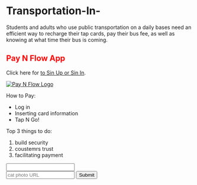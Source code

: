 # Transportation-In-
Students and adults who use public transportation on a daily bases need an efficient way to recharge their tap cards, pay their bus fee, as well as knowing at what time their bus is coming. 

<link href="file:///Users/macbookpro/Desktop/Screen%20Shot%202017-01-12%20at%2012.07.51%20PM.png" rel="stylesheet" type="text/css">
<style>
  .red-text {
    color: red;
  }

  h2 {
    font-family: Lobster, Monospace;
  }

  p {
    font-size: 16px;
    font-family: Monospace;
  }

  .thick-green-border {
    border-color: green;
    border-width: 10px;
    border-style: solid;
    border-radius: 50%;
  }

  .smaller-image {
    width: 100px;
  }
</style>

<h2 class="red-text">Pay N Flow App</h2>

<p>Click here for <a href="#">to Sin Up or Sin In</a>.</p>

<a href="#"><img class="smaller-image thick-green-border" alt="Pay N Flow Logo " src="https://www.innovationportal.org/file/download/389869"></a>

<p>How to Pay:</p>
<ul>
  <li>Log in</li>
  <li>Inserting card information </li>
  <li>Tap N Go!</li>
</ul>
<p>Top 3 things to do:</p>
<ol>
  <li>build security </li>
  <li>coustemrs trust</li>
  <li>facilitating payment</li>
</ol>
<input type="text">
<form action="/submit-cat-photo">
  <input type="text" placeholder="cat photo URL">
  <button type="submit">Submit</button>
</form>

